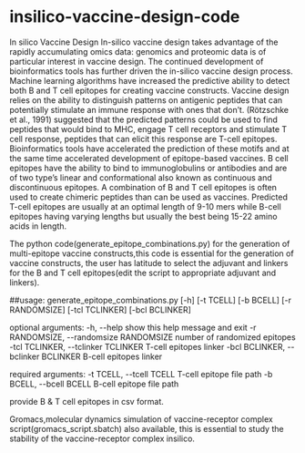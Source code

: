 # insilico-vaccine-design-code
In silico Vaccine Design
In-silico vaccine design takes advantage of the rapidly accumulating omics data: genomics and
proteomic data is of particular interest in vaccine design. The continued development of
bioinformatics tools has further driven the in-silico vaccine design process. Machine learning
algorithms have increased the predictive ability to detect both B and T cell epitopes for creating
vaccine constructs. Vaccine design relies on the ability to distinguish patterns on antigenic
peptides that can potentially stimulate an immune response with ones that don’t. (Rötzschke et
al., 1991) suggested that the predicted patterns could be used to find peptides that would bind to
MHC, engage T cell receptors and stimulate T cell response, peptides that can elicit this response
are T-cell epitopes. Bioinformatics tools have accelerated the prediction of these motifs and at
the same time accelerated development of epitope-based vaccines. B cell epitopes have the
ability to bind to immunoglobulins or antibodies and are of two type’s linear and conformational
also known as continuous and discontinuous epitopes. A combination of B and T cell epitopes is
often used to create chimeric peptides than can be used as vaccines. Predicted T-cell epitopes are
usually at an optimal length of 9-10 mers while B-cell epitopes having varying lengths but
usually the best being 15-22 amino acids in length.

The python code(generate_epitope_combinations.py) for the generation of multi-epitope vaccine constructs,this code is essential for the generation of vaccine constructs, 
the user has latitude to select the adjuvant and linkers for the B and T cell epitopes(edit the script to appropriate adjuvant and linkers).

##usage: generate_epitope_combinations.py [-h] [-t TCELL] [-b BCELL]
                                        [-r RANDOMSIZE] [-tcl TCLINKER]
                                        [-bcl BCLINKER]

optional arguments:
  -h, --help            show this help message and exit
  -r RANDOMSIZE, --randomsize RANDOMSIZE
                        number of randomized epitopes
  -tcl TCLINKER, --tclinker TCLINKER
                        T-cell epitopes linker
  -bcl BCLINKER, --bclinker BCLINKER
                        B-cell epitopes linker

required arguments:
  -t TCELL, --tcell TCELL
                        T-cell epitope file path
  -b BCELL, --bcell BCELL
                        B-cell epitope file path
                        
 provide B & T cell epitopes in csv format.
 
Gromacs,molecular dynamics simulation of vaccine-receptor complex script(gromacs_script.sbatch) also available, this is essential to study the stability 
of the vaccine-receptor complex insilico.

